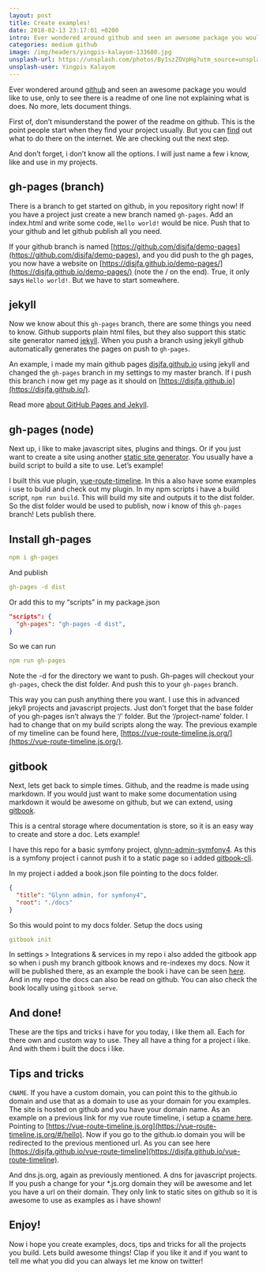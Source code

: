 ```yaml
---
layout: post
title: Create examples!
date: 2018-02-13 23:17:01 +0200
intro: Ever wondered around github and seen an awesome package you would like to use, only to see there is a readme of one line not explaining what is does. No more, lets document things.
categories: medium github
image: /img/headers/yingpis-kalayom-133680.jpg
unsplash-url: https://unsplash.com/photos/By1szZOVpHg?utm_source=unsplash&utm_medium=referral&utm_content=creditCopyText
unsplash-user: Yingpis Kalayom
---
```


Ever wondered around [github](https://github.com/) and seen an awesome package you would like to use, only to see there is a readme of one line not explaining what is does. No more, lets document things.


First of, don’t misunderstand the power of the readme on github. This is the point people start when they find your project usually. But you can [find](https://www.google.nl/search?q=how+to+readme) out what to do there on the internet. We are checking out the next step.

And don’t forget, i don’t know all the options. I will just name a few i know, like and use in my projects.

## gh-pages (branch)
There is a branch to get started on github, in you repository right now! If you have a project just create a new branch named `gh-pages`. Add an index.html and write some code, `Hello world!` would be nice. Push that to your github and let github publish all you need.

If your github branch is named [https://github.com/disjfa/demo-pages](https://github.com/disjfa/demo-pages), and you did push to the gh pages, you now have a website on [https://disjfa.github.io/demo-pages/](https://disjfa.github.io/demo-pages/) (note the / on the end). True, it only says `Hello world!`. But we have to start somewhere.

## jekyll
Now we know about this `gh-pages` branch, there are some things you need to know. Github supports plain html files, but they also support this static site generator named [jekyll](https://jekyllrb.com/). When you push a branch using jekyll github automatically generates the pages on push to `gh-pages`.

An example, i made my main github pages [disjfa.github.io](https://github.com/disjfa/disjfa.github.io) using jekyll and changed the `gh-pages` branch in my settings to my master branch. If i push this branch i now get my page as it should on [https://disjfa.github.io](https://disjfa.github.io/).

Read more [about GitHub Pages and Jekyll](https://help.github.com/articles/about-github-pages-and-jekyll/).

## gh-pages (node)
Next up, i like to make javascript sites, plugins and things. Or if you just want to create a site using another [static site generator](https://www.staticgen.com/). You usually have a build script to build a site to use. Let’s example!

I built this vue plugin, [vue-route-timeline](https://github.com/disjfa/vue-route-timeline). In this a also have some examples i use to build and check out my plugin. In my npm scripts i have a build script, `npm run build`. This will build my site and outputs it to the dist folder. So the dist folder would be used to publish, now i know of this `gh-pages` branch! Lets publish there.

## Install gh-pages

```yaml
npm i gh-pages
```
And publish

```yaml
gh-pages -d dist
```

Or add this to my “scripts” in my package.json

```json
"scripts": {
  "gh-pages": "gh-pages -d dist",
}
```

So we can run

```yaml 
npm run gh-pages
```

Note the -d for the directory we want to push. Gh-pages will checkout your `gh-pages`, check the dist folder. And push this to your `gh-pages` branch.

This way you can push anything there you want. I use this in advanced jekyll projects and javascript projects. Just don’t forget that the base folder of you gh-pages isn’t always the ‘/’ folder. But the ‘/project-name’ folder. I had to change that on my build scripts along the way. The previous example of my timeline can be found here, [https://vue-route-timeline.js.org/](https://vue-route-timeline.js.org/).

## gitbook
Next, lets get back to simple times. Github, and the readme is made using markdown. If you would just want to make some documentation using markdown it would be awesome on github, but we can extend, using [gitbook](https://www.gitbook.com/).

This is a central storage where documentation is store, so it is an easy way to create and store a doc. Lets example!

I have this repo for a basic symfony project, [glynn-admin-symfony4](https://github.com/disjfa/glynn-admin-symfony4). As this is a symfony project i cannot push it to a static page so i added [gitbook-cli](https://www.npmjs.com/package/gitbook-cli).

In my project i added a book.json file pointing to the docs folder.

```json
{
  "title": "Glynn admin, for symfony4",  
  "root": "./docs"
}
```
So this would point to my docs folder. Setup the docs using

```yaml
gitbook init
```
In settings > Integrations & services in my repo i also added the gitbook app so when i push my branch gitbook knows and re-indexes my docs. Now it will be published there, as an example the book i have can be seen [here](https://disjfa.gitbooks.io/glynn-admin-symfony4/content/). And in my repo the docs can also be read on github. You can also check the book locally using `gitbook serve`.

## And done!
These are the tips and tricks i have for you today, i like them all. Each for there own and custom way to use. They all have a thing for a project i like. And with them i built the docs i like.

## Tips and tricks
`CNAME`. If you have a custom domain, you can point this to the github.io domain and use that as a domain to use as your domain for you examples. The site is hosted on github and you have your domain name. As an example on a previous link for my vue route timeline, i setup a [cname here](https://github.com/disjfa/vue-route-timeline/blob/gh-pages/CNAME). Pointing to [https://vue-route-timeline.js.org](https://vue-route-timeline.js.org/#/hello). Now if you go to the github.io domain you will be redirected to the previous mentioned url. As you can see here [https://disjfa.github.io/vue-route-timeline](https://disjfa.github.io/vue-route-timeline).

And dns.js.org, again as previously mentioned. A dns for javascript projects. If you push a change for your *.js.org domain they will be awesome and let you have a url on their domain. They only link to static sites on github so it is awesome to use as examples as i have shown!

## Enjoy!
Now i hope you create examples, docs, tips and tricks for all the projects you build. Lets build awesome things! Clap if you like it and if you want to tell me what you did you can always let me know on twitter!

